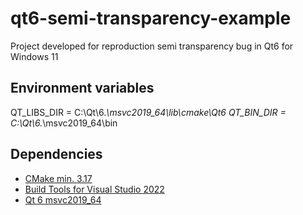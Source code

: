 # qt6-semi-transparency-example

Project developed for reproduction semi transparency bug in Qt6 for Windows 11

## Environment variables

QT_LIBS_DIR = C:\Qt\6.*\msvc2019_64\lib\cmake\Qt6
QT_BIN_DIR = C:\Qt\6.*\msvc2019_64\bin

## Dependencies

- [CMake min. 3.17](https://cmake.org/download/)
- [Build Tools for Visual Studio 2022](https://aka.ms/vs/17/release/vs_BuildTools.exe)
- [Qt 6 msvc2019_64](https://doc.qt.io/qt-6/licensing.html)
